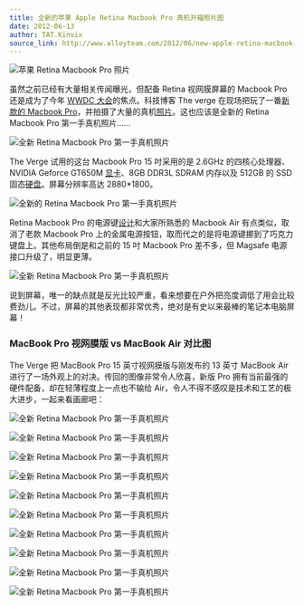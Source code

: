 ```yaml
---
title: 全新的苹果 Apple Retina Macbook Pro 真机开箱照片图
date: 2012-06-13
author: TAT.Kinvix
source_link: http://www.alloyteam.com/2012/06/new-apple-retina-macbook-pro-photos/
---
```


<!-- {% raw %} - for jekyll -->

![苹果 Retina Macbook Pro 照片](http://www.alloyteam.com/wp-content/uploads/auto_save_image/2012/06/0512484Bn.jpg "苹果 Retina Macbook Pro 照片")

虽然之前已经有大量相关传闻曝光，但配备 Retina 视网膜屏幕的 Macbook Pro 还是成为了今年 [WWDC 大会](http://www.iplaysoft.com/wwdc2012-june.html)的焦点。科技博客 The verge 在现场把玩了一番[新款的 Macbook Pro](http://www.ipc.me/retina-macbook-pro-pictures.html)，并拍摄了大量的真机[照片](http://www.ipc.me/tag/%E7%85%A7%E7%89%87)。这也应该是全新的 Retina Macbook Pro 第一手真机照片……

![全新 Retina Macbook Pro 第一手真机照片](http://www.alloyteam.com/wp-content/uploads/auto_save_image/2012/06/051251u2O.jpg)

The Verge 试用的这台 Macbook Pro 15 吋采用的是 2.6GHz 的四核心处理器、NVIDIA Geforce GT650M [显卡](http://www.ipc.me/tag/%E6%98%BE%E5%8D%A1)、8GB DDR3L SDRAM 内存以及 512GB 的 SSD 固态[硬盘](http://www.ipc.me/tag/%E7%A1%AC%E7%9B%98)。屏幕分辨率高达 2880\*1800。

![全新的 Retina Macbook Pro 第一手真机照片](http://www.alloyteam.com/wp-content/uploads/auto_save_image/2012/06/051254Uvo.jpg)

Retina Macbook Pro 的电源键[设计](http://www.ipc.me/tag/%E8%AE%BE%E8%AE%A1)和大家所熟悉的 Macbook Air 有点类似，取消了老款 Macbook Pro 上的金属电源按钮，取而代之的是将电源键挪到了巧克力键盘上。其他布局倒是和之前的 15 吋 Macbook Pro 差不多，但 Magsafe 电源接口升级了，明显更薄。

![全新 Retina Macbook Pro 第一手真机照片](http://www.alloyteam.com/wp-content/uploads/auto_save_image/2012/06/051257HAc.jpg)

说到屏幕，唯一的缺点就是反光比较严重，看来想要在户外把亮度调低了用会比较费劲儿。不过，屏幕的其他表现都非常优秀，绝对是有史以来最棒的笔记本电脑屏幕！

### MacBook Pro 视网膜版 vs MacBook Air 对比图

The Verge 把 MacBook Pro 15 英寸视网膜版与刚发布的 13 英寸 MacBook Air 进行了一场外观上的对决。传回的图像非常令人欣喜，新版 Pro 拥有当前最强的硬件配备，却在轻薄程度上一点也不输给 Air，令人不得不感叹是技术和工艺的极大进步，一起来看画廊吧：

![全新 Retina Macbook Pro 第一手真机照片](http://www.alloyteam.com/wp-content/uploads/auto_save_image/2012/06/051259K6d.jpg)

![全新 Retina Macbook Pro 第一手真机照片](http://www.alloyteam.com/wp-content/uploads/auto_save_image/2012/06/051301IqV.jpg)

![全新 Retina Macbook Pro 第一手真机照片](http://www.alloyteam.com/wp-content/uploads/auto_save_image/2012/06/051309lk9.jpg)

![全新 Retina Macbook Pro 第一手真机照片](http://www.alloyteam.com/wp-content/uploads/auto_save_image/2012/06/051312eMp.jpg)

![全新 Retina Macbook Pro 第一手真机照片](http://www.alloyteam.com/wp-content/uploads/auto_save_image/2012/06/051314m6N.jpg)

![全新 Retina Macbook Pro 第一手真机照片](http://www.alloyteam.com/wp-content/uploads/auto_save_image/2012/06/0513176NU.jpg)

![全新 Retina Macbook Pro 第一手真机照片](http://www.alloyteam.com/wp-content/uploads/auto_save_image/2012/06/051319Epb.jpg)

![全新 Retina Macbook Pro 第一手真机照片](http://www.alloyteam.com/wp-content/uploads/auto_save_image/2012/06/05132189e.jpg)

![全新 Retina Macbook Pro 第一手真机照片](http://www.alloyteam.com/wp-content/uploads/auto_save_image/2012/06/0513242P7.jpg)

![全新 Retina Macbook Pro 第一手真机照片](http://www.alloyteam.com/wp-content/uploads/auto_save_image/2012/06/051326oFD.jpg)


<!-- {% endraw %} - for jekyll -->